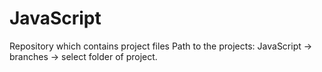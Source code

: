 # JavaScript
Repository which contains project files
Path to the projects: JavaScript -> branches -> select folder of project.
